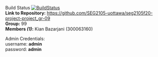 Build Status
[![BuildStatus](https://circleci.com/gh/SEG2105-uottawa/seg2105f20-project-project_gr-09.svg?style=svg&circle-token=2ac55959b94c724ec7c499106b12042b683f63f6)]()  
**Link to Repository:** https://github.com/SEG2105-uottawa/seg2105f20-project-project_gr-09  
**Group:** 99  
**Members *(1)*:** Kian Bazarjani (300063160)  

Admin Credentials:  
  username: **admin**  
  password: **admin**  
